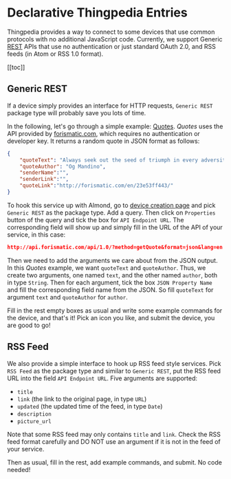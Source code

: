 # Declarative Thingpedia Entries

Thingpedia provides a way to connect to some devices that use common protocols with no additional JavaScript code.
Currently, we support Generic [REST](https://en.wikipedia.org/wiki/Representational_state_transfer) APIs that use no authentication or just standard OAuth 2.0, and RSS feeds (in Atom or RSS 1.0 format).

[[toc]]

## Generic REST
If a device simply provides an interface for HTTP requests, `Generic REST` package type will probably save you lots of time. 

In the following, let's go through a simple example: [Quotes](https://almond.stanford.edu/thingpedia/devices/by-id/com.forismatic.quotes).
_Quotes_ uses the API provided by [forismatic.com](https://forismatic.com/en/api/), which requires no authentication or developer key.
It returns a random quote in JSON format as follows:
```json
{
    "quoteText": "Always seek out the seed of triumph in every adversity.",
    "quoteAuthor": "Og Mandino",
    "senderName":"",
    "senderLink":"",
    "quoteLink":"http://forismatic.com/en/23e53ff443/"
}
``` 

To hook this service up with Almond, go to [device creation page](https://almond.stanford.edu/thingpedia/upload/create) 
and pick `Generic REST` as the package type.
Add a query. Then click on `Properties` button of the query and tick the box for `API Endpoint URL`. 
The corresponding field will show up and simply fill in the URL of the API of your service, 
in this case: 
```json
http://api.forismatic.com/api/1.0/?method=getQuote&format=json&lang=en
```

Then we need to add the arguments we care about from the JSON output. 
In this _Quotes_ example, we want `quoteText` and `quoteAuthor`. 
Thus, we create two arguments, one named `text`, and the other named `author`, both in type `String`.
Then for each argument, tick the box `JSON Property Name` and fill the corresponding field name from the JSON.
So fill `quoteText` for argument `text` and `quoteAuthor` for `author`.

Fill in the rest empty boxes as usual and write some example commands for the device, and that's it! 
Pick an icon you like, and submit the device, you are good to go!

## RSS Feed
We also provide a simple interface to hook up RSS feed style services.
Pick `RSS Feed` as the package type and similar to `Generic REST`, put the RSS feed URL into the field
`API Endpoint URL`.
Five arguments are supported:
- `title` 
- `link` (the link to the original page, in type `URL`)
- `updated` (the updated time of the feed, in type `Date`)
- `description`
- `picture_url`

Note that some RSS feed may only contains `title` and `link`. 
Check the RSS feed format carefully and DO NOT use an argument if it is not in the feed of your service. 

Then as usual, fill in the rest, add example commands, and submit. No code needed! 
